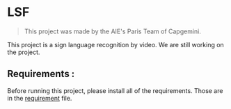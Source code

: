 # LSF
> This project was made by the AIE's Paris Team of Capgemini.

This project is a sign language recognition by video. We are still working on the project.

## Requirements :

Before running this project, please install all of the requirements.
Those are in the [requirement](https://github.com/maayaneaha/lsf/blob/main/requirements.txt) file.
